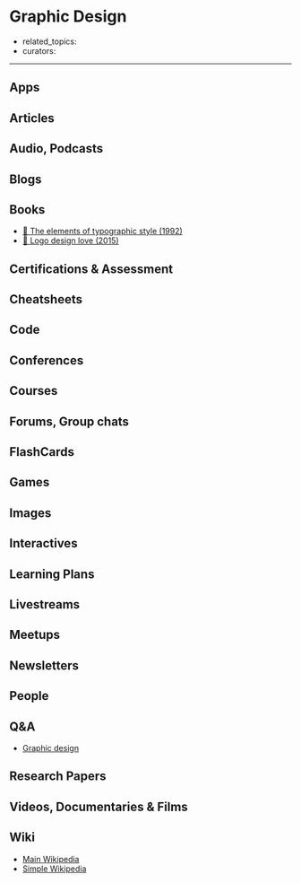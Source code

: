 # Graphic Design

- related_topics:
- curators:

------

## Apps

## Articles

## Audio, Podcasts

## Blogs

## Books

- [📕 The elements of typographic style (1992)](http://www.goodreads.com/book/show/44735.The_Elements_of_Typographic_Style)
- [📕 Logo design love (2015)](http://www.goodreads.com/book/show/6728983-logo-design-love)

## Certifications & Assessment

## Cheatsheets

## Code

## Conferences

## Courses

## Forums, Group chats

## FlashCards

## Games

## Images

## Interactives

## Learning Plans

## Livestreams

## Meetups

## Newsletters

## People

## Q&A

- [Graphic design](https://graphicdesign.stackexchange.com)

## Research Papers

## Videos, Documentaries & Films

## Wiki

- [Main Wikipedia](https://en.wikipedia.org/wiki/Graphic_design)
- [Simple Wikipedia](https://simple.wikipedia.org/wiki/Graphic_design)
